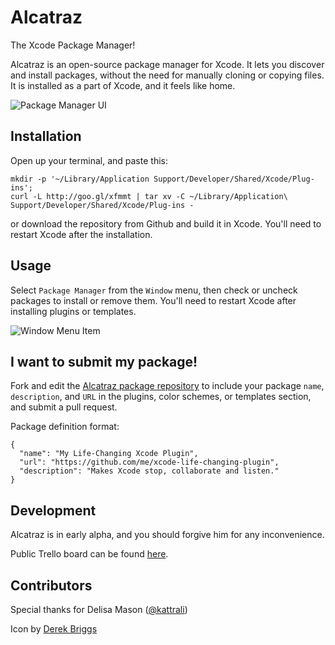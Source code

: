 # Alcatraz
The Xcode Package Manager!

Alcatraz is an open-source package manager for Xcode. It lets you discover and install packages, without the need for manually cloning or copying files. It is installed as a part of Xcode, and it feels like home.

![Package Manager UI](http://mneorr.github.com/Alcatraz/images/plugin.png)

## Installation

Open up your terminal, and paste this:

```
mkdir -p '~/Library/Application Support/Developer/Shared/Xcode/Plug-ins';
curl -L http://goo.gl/xfmmt | tar xv -C ~/Library/Application\ Support/Developer/Shared/Xcode/Plug-ins -
```

or download the repository from Github and build it in Xcode. You'll need to restart Xcode after the installation.

## Usage

Select `Package Manager` from the `Window` menu, then check or uncheck packages to install or remove them. You'll need to restart Xcode after installing plugins or templates.

![Window Menu Item](http://mneorr.github.io/Alcatraz/images/menu.png)

## I want to submit my package!

Fork and edit the [Alcatraz package repository](https://github.com/mneorr/alcatraz-packages) to include your package `name`, `description`, and `URL` in the plugins, color schemes, or templates section, and submit a pull request.

Package definition format:

```
{
  "name": "My Life-Changing Xcode Plugin",
  "url": "https://github.com/me/xcode-life-changing-plugin",
  "description": "Makes Xcode stop, collaborate and listen."
}
```

## Development

Alcatraz is in early alpha, and you should forgive him for any inconvenience.

Public Trello board can be found [here](https://trello.com/b/ZODgq5Av).


## Contributors

Special thanks for Delisa Mason ([@kattrali](https://github.com/kattrali))

Icon by [Derek Briggs](http://derekbriggs.com)
